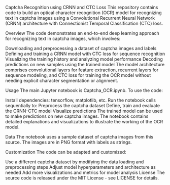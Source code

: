Captcha Recognition using CRNN and CTC Loss
This repository contains code to build an optical character recognition (OCR) model for recognizing text in captcha images using a Convolutional Recurrent Neural Network (CRNN) architecture with Connectionist Temporal Classification (CTC) loss.

Overview
The code demonstrates an end-to-end deep learning approach for recognizing text in captcha images, which involves:

Downloading and preprocessing a dataset of captcha images and labels
Defining and training a CRNN model with CTC loss for sequence recognition
Visualizing the training history and analyzing model performance
Decoding predictions on new samples using the trained model
The model architecture comprises convolutional layers for feature extraction, recurrent layers for sequence modeling, and CTC loss for training the OCR model without needing explicit character segmentation or alignment.

Usage
The main Jupyter notebook is Captcha_OCR.ipynb. To use the code:

Install dependencies: tensorflow, matplotlib, etc.
Run the notebook cells sequentially to:
Preprocess the captcha dataset
Define, train and evaluate the CRNN-CTC model
Visualize predictions
The trained model can be used to make predictions on new captcha images. The notebook contains detailed explanations and visualizations to illustrate the working of the OCR model.

Data
The notebook uses a sample dataset of captcha images from this source. The images are in PNG format with labels as strings.

Customization
The code can be adapted and customized:

Use a different captcha dataset by modifying the data loading and preprocessing steps
Adjust model hyperparameters and architecture as needed
Add more visualizations and metrics for model analysis
License
The source code is released under the MIT License - see LICENSE for details.
